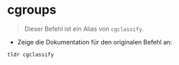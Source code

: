 # cgroups

> Dieser Befehl ist ein Alias von `cgclassify`.

- Zeige die Dokumentation für den originalen Befehl an:

`tldr cgclassify`
